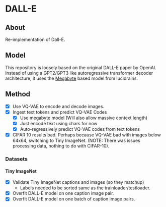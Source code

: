 # DALL-E

## About

Re-implementation of Dall-E.

## Model

This repository is loosely based on the original DALL-E paper by OpenAI.
Instead of using a GPT2/GPT3 like autoregressive transformer decoder
architecture, it uses the [Megabyte](https://github.com/MiscellaneousStuff/megabyte)
based model from lucidrains.

## Method

- [x] Use VQ-VAE to encode and decode images.
- [x] Ingest text tokens and predict VQ-VAE Codes
   - [x] Use megabyte model (Will also allow massive context length)
   - [x] Just encode text using chars for now
   - [x] Auto-regressively predict VQ-VAE codes from text tokens
- [x] CIFAR 10 results bad. Perhaps because VQ-VAE bad with images below 64x64, switching to Tiny ImageNet. (NOTE: There was issues processing data, nothing to do with CIFAR-10).

### Datasets

#### Tiny ImageNet

- [x] Validate Tiny ImageNet captions and images (so they matchup)
   - Labels needed to be sorted same as the trainloader/testloader.
- [x] Overfit DALL-E model on one caption image pair.
- [x] Overfit DALL-E model on one batch of caption image pairs.